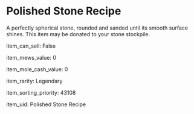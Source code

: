 # Polished Stone Recipe

A perfectly spherical stone, rounded and sanded until its smooth surface shines. This item may be donated to your stone stockpile.

item_can_sell: False

item_mews_value: 0

item_mole_cash_value: 0

item_rarity: Legendary

item_sorting_priority: 43108

item_uid: Polished Stone Recipe
